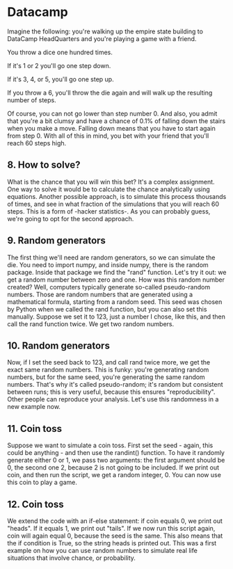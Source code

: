 # Datacamp

 Imagine the following: you're walking up the empire state building to DataCamp HeadQuarters and you're playing a game with a friend.

You throw a dice one hundred times.

If it's 1 or 2 you'll go one step down.

If it's 3, 4, or 5, you'll go one step up.

If you throw a 6, you'll throw the die again and will walk up the resulting number of steps.

Of course, you can not go lower than step number 0. And also, you admit that you're a bit clumsy and have a chance of 0.1% of falling down the stairs when you make a move. Falling down means that you have to start again from step 0. With all of this in mind, you bet with your friend that you'll reach 60 steps high.

## 8. How to solve?

What is the chance that you will win this bet? It's a complex assignment. One way to solve it would be to calculate the chance analytically using equations. Another possible approach, is to simulate this process thousands of times, and see in what fraction of the simulations that you will reach 60 steps. This is a form of -hacker statistics-. As you can probably guess, we're going to opt for the second approach.

## 9. Random generators

The first thing we'll need are random generators, so we can simulate the die. You need to import numpy, and inside numpy, there is the random package. Inside that package we find the "rand" function. Let's try it out: we get a random number between zero and one. How was this random number created? Well, computers typically generate so-called pseudo-random numbers. Those are random numbers that are generated using a mathematical formula, starting from a random seed. This seed was chosen by Python when we called the rand function, but you can also set this manually. Suppose we set it to 123, just a number I chose, like this, and then call the rand function twice. We get two random numbers.

## 10. Random generators

Now, if I set the seed back to 123, and call rand twice more, we get the exact same random numbers. This is funky: you're generating random numbers, but for the same seed, you're generating the same random numbers. That's why it's called pseudo-random; it's random but consistent between runs; this is very useful, because this ensures "reproducibility". Other people can reproduce your analysis. Let's use this randomness in a new example now.

## 11. Coin toss

Suppose we want to simulate a coin toss. First set the seed - again, this could be anything - and then use the randint() function. To have it randomly generate either 0 or 1, we pass two arguments: the first argument should be 0, the second one 2, because 2 is not going to be included. If we print out coin, and then run the script, we get a random integer, 0. You can now use this coin to play a game.

## 12. Coin toss

We extend the code with an if-else statement: if coin equals 0, we print out "heads". If it equals 1, we print out "tails". If we now run this script again, coin will again equal 0, because the seed is the same. This also means that the if condition is True, so the string heads is printed out. This was a first example on how you can use random numbers to simulate real life situations that involve chance, or probability.
